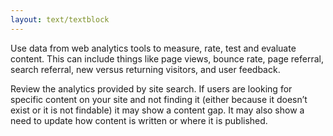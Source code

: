 ```yaml
---
layout: text/textblock
---
```


Use data from web analytics tools to measure, rate, test and evaluate content. This can include things like page views, bounce rate, page referral, search referral, new versus returning visitors, and user feedback.

Review the analytics provided by site search. If users are looking for specific content on your site and not finding it (either because it doesn’t exist or it is not findable) it may show a content gap. It may also show a need to update how content is written or where it is published.
